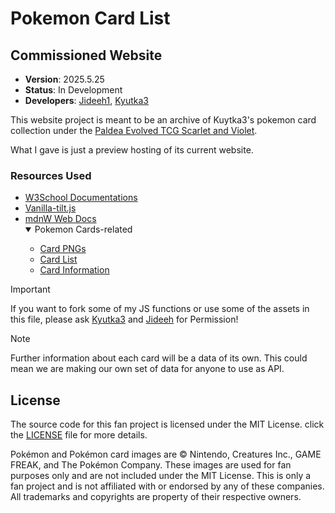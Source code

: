 # Pokemon Card List

## Commissioned Website

* **Version**: 2025.5.25
* **Status**: In Development
* **Developers**: [Jideeh1](https://github.com/Jideeh1), [Kyutka3](https://github.com/0ofline)

This website project is meant to be an archive of Kuytka3's pokemon card collection under the [Paldea Evolved TCG Scarlet and Violet](https://tcg.pokemon.com/en-us/expansions/paldea-evolved/).

What I gave is just a preview hosting of its current website.

### Resources Used
* [W3School Documentations](https://www.w3schools.com/)
* [Vanilla-tilt.js](https://micku7zu.github.io/vanilla-tilt.js/)
* [mdnW Web Docs](https://developer.mozilla.org/en-US/)
   <details open>
    <summary>Pokemon Cards-related</summary>
        <ul>
            <li><a href="https://bulbapedia.bulbagarden.net/wiki/Paldea_Evolved_(TCG)">Card PNGs</a></li>
            <li><a href="https://www.tcgcollector.com/sets/11574/paldea-evolved?releaseDateOrder=newToOld&displayAs=images">Card List</a></li>
            <li><a href="https://tcg.pokemon.com/en-us/expansions/paldea-evolved/">Card Information</a></li>
        </ul>
    </details>

> [!IMPORTANT]
> If you want to fork some of my JS functions or use some of the assets in this file, please ask [Kyutka3](https://github.com/0ofline) and [Jideeh](https://x.com/jideeh1) for Permission!

> [!NOTE]
> Further information about each card will be a data of its own. This could mean we are making our own set of data for anyone to use as API.

## License
The source code for this fan project is licensed under the MIT License. click the <a href="License.txt">LICENSE</a> file for more details.

Pokémon and Pokémon card images are © Nintendo, Creatures Inc., GAME FREAK, and The Pokémon Company. These images are used for fan purposes only and are not included under the MIT License. This is only a fan project and is not affiliated with or endorsed by any of these companies. All trademarks and copyrights are property of their respective owners.
